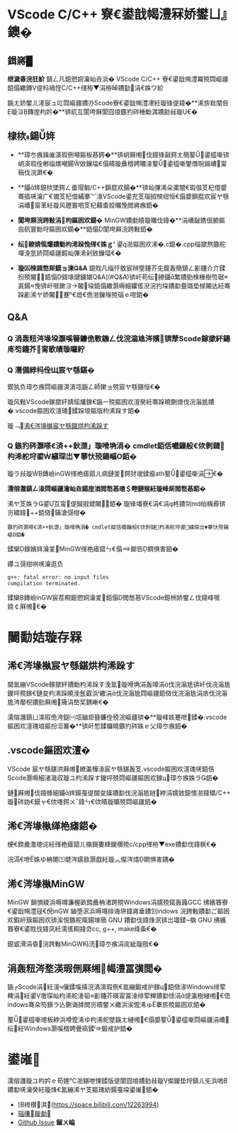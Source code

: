 ﻿<!-- 杩欐槸涓€涓狹arkdown鏂囨。 -->
<!-- 浣犲彲浠ラ€氳繃VS code鑷甫鐨勯瑙堝姛鑳斤紝鑾峰緱鏇村ソ鐨勯槄璇讳綋楠� -->
<!-- 榛樿蹇嵎閿负鍏堟寜涓婥trl + K 鍐嶆寜涓� V -->

# VScode C/C++ 寮€鍙戠幆澧冧娇鐢ㄩ』鐭�
## 鍓嶈█
**绁濊春浣狅紒** 鎮ㄥ凡鎴愬姛瀹屾垚浜� VScode C/C++ 寮€鍙戠幆澧冪殑閰嶇疆銆傝繖鏄偍杩堝悜C/C++缂栫▼涓栫晫鐨勭涓€姝ワ紒

鍦ㄤ娇鐢ㄦ湰宸ュ叿閰嶇疆鐨刅Scode寮€鍙戠幆澧冿紝璇锋偍鍏�**浠旂粏闃呰璇ヨ鏄庢枃妗�**锛屼互閬垮厤閬囧埌鏃犳硶棰勬湡鐨勯敊璇€�

## 棣栨鍚姩
* **璋冭瘯鍓嶉渶瑕侀噸鏂板惎鍔�**锛岄厤缃伐鍏锋敼鍔ㄤ簡鐜鍙橀噺锛岄渶瑕佺郴缁熼噸鍚敓鏁堛€傝皟璇曟棤娉曞湪鐜鍙橀噺鐢熸晥鍓嶆甯稿伐浣溿€�

* **鑷姩鎴栨墜鍔ㄥ畨瑁匔/C++鎻掍欢鍚�**锛屾彃浠朵粛闇€瑕佷笅杞借嫢骞插唴瀹广€備笅杞借繘搴﹀湪VScode鍙充笅瑙掓樉绀恒€傝嫢鎻掍欢宸ヤ綔涓嶆甯革紝璇风瓑寰呬笅杞藉畬姣曞悗閲嶈瘯銆�

* **閬垮厤浣跨敤涓枃鏂囦欢鍚�** MinGW鐨勮皟璇曞伐鍏�**涓嶆敮鎸佷腑鏂囪矾寰勬垨鏂囦欢鍚�**銆傝閬垮厤浣跨敤銆�

* **纭繚婧愮爜鐨勬枃浠跺悗缂€姝ｇ‘** 鍙湁鏂囦欢浠�.c鎴�.cpp缁撳熬鏃舵墠浼氫娇閰嶇疆鍜屾彃浠剁敓鏁堛€�
* **璇㈤棶鍓嶅厛鏌ョ湅Q&A** 鎴戝凡缁忓敖宸辨墍鑳芥兂鍑轰簡鎮ㄥ彲鑳介亣鍒扮殑闂銆傝鍏堟煡鐪媅Q&A](#Q&A)锛屽苟纭繚鑷繁鐨勯棶棰樹笉琚寘鍚悗锛屽啀鏉ヨ闂垜銆傝繖灏嗕細鑺傜渷浣犳垜鐨勫疂璐垫椂闂达紝骞跺彲浠ヤ娇闂蹇€熴€佹湁鏁堢殑瑙ｅ喅銆�

## Q&A
### Q 涓轰粈涔堟垜灏嗘簮鐮佹斁鍦ㄥ伐浣滃尯涔嬪锛孷Scode鎵撳紑鍚庝笉鑳芥甯歌皟璇曪紵
### Q 濡備綍杩佺Щ宸ヤ綔鍖�
鍥犱负璋冭瘯閰嶇疆淇濆瓨鍦ㄥ師鏉ョ殑宸ヤ綔鍖恒€�

璇风敤VScode鎵撳紑婧愮爜鎵€鍦ㄧ殑鏂囦欢澶癸紝骞跺皢鍘熷伐浣滃尯鐨�.vscode鏂囦欢澶瑰鍒跺埌鏂版枃浠跺す銆�

璇﹁[浠€涔堟槸宸ヤ綔鍖烘枃浠跺す](#浠€涔堟槸宸ヤ綔鍖烘枃浠跺す)

### Q 鏃犳硶灏嗏€済++鈥濋」璇嗗埆涓� cmdlet銆佸嚱鏁般€佽剼鏈枃浠舵垨鍙繍琛岀▼搴忕殑鍚嶇О銆�
璇ラ敊璇鏄嶮inGW缂栬瘧鍣ㄦ病鏈夎鍔犲叆鍒癙ath鐜鍙橀噺涓€�

**濡傛灉鎮ㄥ湪閰嶇疆瀹屾垚鍚庢湭閲嶅惎璁＄畻鏈猴紝璇峰厛閲嶅惎銆�**

浠ヤ笅姝ラ鍙互甯偍鎺掓煡闂銆�
璇锋墦寮€涓€涓柊鐨刢md绐楀彛锛岃緭鍏++銆傚鏋滄彁绀�

```
鏃犳硶灏嗏€済++鈥濋」璇嗗埆涓� cmdlet銆佸嚱鏁般€佽剼鏈枃浠舵垨鍙繍琛岀▼搴忕殑鍚嶇О銆�
```

鍒欒鎵嬪姩瀹夎MinGW缂栬瘧鍣ㄣ€傝鎯呰鐧惧害銆�

鑻ユ彁绀哄唴瀹逛负
```
g++: fatal error: no input files
compilation terminated.
```
鍒欒鏄嶮inGW宸茬粡鎴愬姛瀹夎銆傝閲嶅惎VScode鎴栦娇鐢ㄥ伐鍏峰啀娆￠厤缃€�

# 闄勫姞璇存槑

## 浠€涔堟槸宸ヤ綔鍖烘枃浠跺す
閫氳繃VScode鎵撳紑鐨勬枃浠跺す浼氳璇嗗埆涓轰竴涓伐浣滃尯锛屽伐浣滃尯鍐呯殑鎵€鏈夋枃浠跺皢浼氬叡浜繖涓伐浣滃尯閰嶇疆銆傚伐浣滃尯涓庡伐浣滃尯涔嬮棿鐨勯厤缃簰涓嶅奖鍝嶃€�

濡傛灉鎮ㄩ渶瑕佹洿鎹㈠瓨鏀炬簮鐮佺殑浣嶇疆锛�**璇峰姟蹇呭鍒�.vscode鏂囦欢澶瑰埌鏂扮洰褰�**锛屽惁鍒欏皢鏃犳硶姝ｅ父璋冭瘯銆�

## .vscode鏂囦欢澶�
VScode 宸ヤ綔鍖洪厤缃繚瀛樺湪宸ヤ綔鍖轰笅.vscode鏂囦欢澶瑰唴銆俈Scode灏嗕細渚濈収璇ユ枃浠跺す鍐呯殑閰嶇疆鏂囦欢鎵ц璋冭瘯姝ラ銆�

鏈厤缃伐鍏蜂細鑷姩鍚戞偍閫夋嫨鐨勫伐浣滃尯鐩綍涓嬬敓鎴愭湁鍏矯/C++
璇硶妫€鏌ャ€佽嚜鍔ㄨˉ鍏ㄣ€佽皟璇曠殑閰嶇疆銆�

## 浠€涔堟槸缂栬瘧鍣�
绠€鍗曟潵璁诧紝缂栬瘧鍣ㄦ槸鎶婁綘鍐欑殑c/cpp缂栫▼exe鐨勫伐鍏枫€�

浣滆€呭姝ゆ柟闈㈢煡涔嬬敋灏戯紝璇︽儏涔熻鐧惧害鍝�

## 浠€涔堟槸MinGW
MinGW 鎻愪緵浜嗕竴濂楃畝鍗曟柟渚跨殑Windows涓嬬殑鍩轰簬GCC 绋嬪簭寮€鍙戠幆澧冦€侻inGW 鏀堕泦浜嗕竴绯诲垪鍏嶈垂鐨刉indows 浣跨敤鐨勫ご鏂囦欢鍜屽簱鏂囦欢锛涘悓鏃舵暣鍚堜簡 GNU 鐨勫伐鍏烽泦锛岀壒鍒槸 GNU 绋嬪簭寮€鍙戝伐鍏凤紝濡傜粡鍏竒cc, g++, make绛夈€�

鎴戜滑涓昏浣跨敤MinGW杩涜璋冭瘯涓庣紪璇戙€�

## 涓轰粈涔堥渶瑕侀厤缃幆澧冨彉閲�
鍦╒Scode涓紝澶ч儴鍒嗘搷浣滈渶瑕侀€氳繃鍛戒护鎵ц銆傚湪Windows绯荤粺涓紝鍙墽琛屾枃浠舵湰韬彲鑳芥暎甯冨湪绯荤粺鐨勫悇涓偍瀛樹綅缃€俉indows骞朵笉鐭ラ亾鍘诲摢閲岃皟鐢ㄨ繖浜涘懡浠ゅ搴旂殑鏂囦欢銆�

鐜鍙橀噺璁板綍浜嗗懡浠ゆ枃浠舵墍鍦ㄤ綅缃€傝嫢鐜鍙橀噺閰嶇疆涓嶆纭紝Windows灏嗘棤娉曡瘑鍒鍛戒护銆�

# 鍙嶉
濡傛灉璇ユ枃妗ｅ苟娌℃湁鍖呭惈鍒版偍閬囧埌鐨勯敊璇儏鍐垫垨鎮ㄦ兂浜嗚В鐨勫唴瀹癸紝璇烽€氳繃浠ヤ笅鏂瑰紡鍚戞垜鍙嶉銆�
* [B绔欑淇(https://space.bilibili.com/12263994)
* [瑙嗛璇勮](https://www.bilibili.com/video/av52434248)
* [Github Issue](https://github.com/SDchao/AutoVsCEnv_WPF/issues/new) **鎺ㄨ崘**